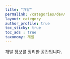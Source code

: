 ```yaml
---
title: "개발"
permalink: /categories/dev/
layout: category
author_profile: true
toc_sticky: true
toc_ads : true
taxonomy: 개발
---
```


개발 정보를 정리한 공간입니다.